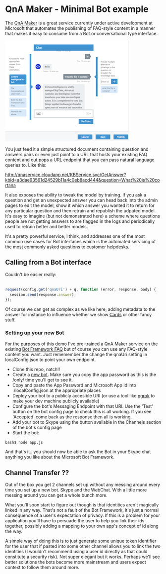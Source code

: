 # QnA Maker - Minimal Bot example

The [QnA Maker](http://qnamaker.botframework.com) is a great service currently under active development at Microsoft that automates the publishing of FAQ-style content in a manner that makes it easy to consume from a Bot or conversational type interface.

![screenshot](./assets/qna.png)

You just feed it a simple structured document containing question and answers pairs or even just 
point to a URL that hosts your existing FAQ content and out pops a URL endpoint that you can pass 
natural language queries to. Like this:

  http://qnaservice.cloudapp.net/KBService.svc/GetAnswer?kbId=a3dae93561d24529b11a4c0eb8acd444&question=What%20is%20cortana

It also exposes the ability to tweak the model by training. If you ask a question and get an 
unexpected answer you can head back into the admin pages to edit the model, show it which answer 
you wanted it to return for any particular question and then retrain and republish the udpated 
model. It's easy to imagine (but not demonstrated here) a scheme where questions people are 
not getting answers to are flagged in the logs and periodically used to retrain better and better 
models.

It's a pretty powerful service, I think, and addresses one of the most common use cases for Bot 
interfaces which is the automated servicing of the most commonly asked questions to customer 
helpdesks.

## Calling from a Bot interface

Couldn't be easier really:

  ``` javascript

  request(config.get('qnaUri') + q, function (error, response, body) {
    session.send(response.answer); 
  });
  ```

Of course we can get as complex as we like here, adding metadata to the answer for instance to influence whether we show [Cards](https://docs.botframework.com/en-us/node/builder/chat-reference/classes/_botbuilder_d_.herocard.html) or other fancy stuff.

### Setting up your new Bot

For the purposes of this demo I've pre-trained a QnA Maker service on the existing 
[Bot Framework FAQ](https://docs.botframework.com/en-us/faq/) but of course you can use any
FAQ-style content you want. Just rememember the change the qnaUri setting in localConfig.json 
to point your own endpoint.

 - Clone this repo, natch!!
 - Create a [new bot](https://dev.botframework.com/bots/new). Make sure you copy the app password as this is the /only/ time you'll get to see it.
 - Copy and paste the App Password and Microsoft App Id into ./localConfig.json at the appropriate places
 - Deploy your bot to a publicly accesible URI (or use a tool like [ngrok](https://ngrok.com/) to
make your dev machine publicly available) 
  - Configure the bot's Messaging Endpoint with that URI. 
    Use the 'Test' button on the bot config page to check this is all working. If you see 'Accepted' come back as the response then all is working.
 - Add your bot to Skype using the button available in the Channels section of the bot's config page
 - Start the bot: 
```bash
bash$ node app.js 
```

And that's it.. you should now be able to ask the Bot in your Skype chat anything you like about the Microsoft Bot Framework.

## Channel Transfer ??

Out of the box you get 2 channels set up without any messing around every time you set up a new bot. Skype and the WebChat. With a little more messing around you can get a whole bunch more. 

What you'll soon start to figure out though is that identities aren't magically linked in any way. That's not a fault of the Bot Framework, it's just a normal consequence of a user's expectation of privacy. If this is a problem for your application you'll have to persuade the user to help you link their ids together, possibly adding a mapping to your own app's concept of id along the way. 

A simple way of doing this is to just generate some unique token identifier for the user that if pasted into some other channel allows you to link the two identities (I wouldn't recommend using a user id directly as that could constitute a security risk). Not super elegant but it works. Perhaps we'll see better solutions the bots become more mainstream and users expect context to follow them around more.
